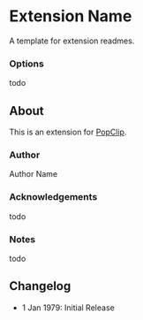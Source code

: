 # Extension Name

A template for extension readmes.

### Options

todo

## About

This is an extension for [PopClip](https://www.popclip.app/).

### Author

Author Name

### Acknowledgements

todo

### Notes

todo

## Changelog

- 1 Jan 1979: Initial Release
